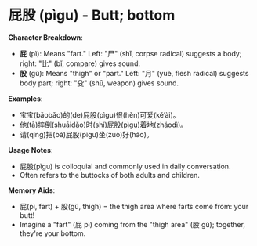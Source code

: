 # **屁股 (pìgu) - Butt; bottom**

**Character Breakdown**:  
- **屁** (pì): Means "fart." Left: "尸" (shī, corpse radical) suggests a body; right: "比" (bǐ, compare) gives sound.  
- **股** (gǔ): Means "thigh" or "part." Left: "月" (yuè, flesh radical) suggests body part; right: "殳" (shū, weapon) gives sound.

**Examples**:  
- 宝宝(bǎobǎo)的(de)屁股(pìgu)很(hěn)可爱(kě’ài)。  
- 他(tā)摔倒(shuāidǎo)时(shí)屁股(pìgu)着地(zháodì)。  
- 请(qǐng)把(bǎ)屁股(pìgu)坐(zuò)好(hǎo)。

**Usage Notes**:  
- 屁股(pìgu) is colloquial and commonly used in daily conversation.  
- Often refers to the buttocks of both adults and children.

**Memory Aids**:  
- 屁(pì, fart) + 股(gǔ, thigh) = the thigh area where farts come from: your butt!  
- Imagine a "fart" (屁 pì) coming from the "thigh area" (股 gǔ); together, they're your bottom.